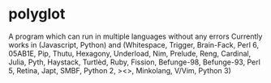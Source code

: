 # polyglot
A program which can run in multiple languages without any errors
Currently works in (Javascript, Python) and (Whitespace, Trigger, Brain-Fack, Perl 6,
05AB1E, Pip, Thutu, Hexagony, Underload, Nim, Prelude, Reng, Cardinal, Julia, Pyth, Haystack,
Turtlèd, Ruby, Fission, Befunge-98, Befunge-93, Perl 5, Retina, Japt, SMBF, Python 2, ><>,
Minkolang, V/Vim, Python 3)
